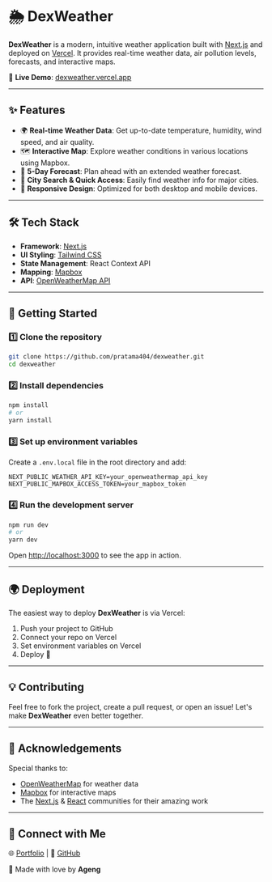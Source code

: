 # 🌦️ DexWeather  

**DexWeather** is a modern, intuitive weather application built with [Next.js](https://nextjs.org/) and deployed on [Vercel](https://vercel.com). It provides real-time weather data, air pollution levels, forecasts, and interactive maps.  

🚀 **Live Demo**: [dexweather.vercel.app](https://dexweather.vercel.app/)  

---

## ✨ Features  

- 🌍 **Real-time Weather Data**: Get up-to-date temperature, humidity, wind speed, and air quality.  
- 🗺️ **Interactive Map**: Explore weather conditions in various locations using Mapbox.  
- 🔮 **5-Day Forecast**: Plan ahead with an extended weather forecast.  
- 🌆 **City Search & Quick Access**: Easily find weather info for major cities.  
- 🎨 **Responsive Design**: Optimized for both desktop and mobile devices.  

---

## 🛠️ Tech Stack  

- **Framework**: [Next.js](https://nextjs.org/)  
- **UI Styling**: [Tailwind CSS](https://tailwindcss.com/)  
- **State Management**: React Context API  
- **Mapping**: [Mapbox](https://www.mapbox.com/)  
- **API**: [OpenWeatherMap API](https://openweathermap.org/api)  

---

## 🚀 Getting Started  

### 1️⃣ Clone the repository  

```bash
git clone https://github.com/pratama404/dexweather.git
cd dexweather
```

### 2️⃣ Install dependencies  

```bash
npm install
# or
yarn install
```

### 3️⃣ Set up environment variables  

Create a `.env.local` file in the root directory and add:

```plaintext
NEXT_PUBLIC_WEATHER_API_KEY=your_openweathermap_api_key
NEXT_PUBLIC_MAPBOX_ACCESS_TOKEN=your_mapbox_token
```

### 4️⃣ Run the development server  

```bash
npm run dev
# or
yarn dev
```

Open [http://localhost:3000](http://localhost:3000) to see the app in action.  

---

## 🌍 Deployment  

The easiest way to deploy **DexWeather** is via Vercel:

1. Push your project to GitHub  
2. Connect your repo on Vercel  
3. Set environment variables on Vercel  
4. Deploy 🚀  

---

## 💡 Contributing  

Feel free to fork the project, create a pull request, or open an issue! Let's make **DexWeather** even better together.  

---

## 🙌 Acknowledgements  

Special thanks to:

- [OpenWeatherMap](https://openweathermap.org/) for weather data  
- [Mapbox](https://www.mapbox.com/) for interactive maps  
- The [Next.js](https://nextjs.org/) & [React](https://reactjs.org/) communities for their amazing work  

---

## 🔗 Connect with Me  

🌐 [Portfolio](https://lynk.id/agengputrapratama) | 🐙 [GitHub](https://github.com/pratama404)  

💙 Made with love by **Ageng**  
